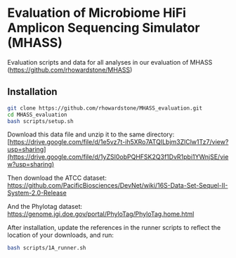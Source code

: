 # Evaluation of Microbiome HiFi Amplicon Sequencing Simulator (MHASS)

Evaluation scripts and data for all analyses in our evaluation of MHASS (https://github.com/rhowardstone/MHASS)

## Installation

```bash
git clone https://github.com/rhowardstone/MHASS_evaluation.git
cd MHASS_evaluation
bash scripts/setup.sh
```
Download this data file and unzip it to the same directory:
[https://drive.google.com/file/d/1e5vz7t-ih5XRo7ATQILbjm3ZlClw1Tz7/view?usp=sharing](https://drive.google.com/file/d/1yZSI0obPQHFSK2Q3f1DvR1pbi1YWnjSE/view?usp=sharing)

Then download the ATCC dataset: https://github.com/PacificBiosciences/DevNet/wiki/16S-Data-Set-Sequel-II-System-2.0-Release

And the Phylotag dataset: https://genome.jgi.doe.gov/portal/PhyloTag/PhyloTag.home.html

After installation, update the references in the runner scripts to reflect the location of your downloads, and run:

```bash
bash scripts/1A_runner.sh
```
